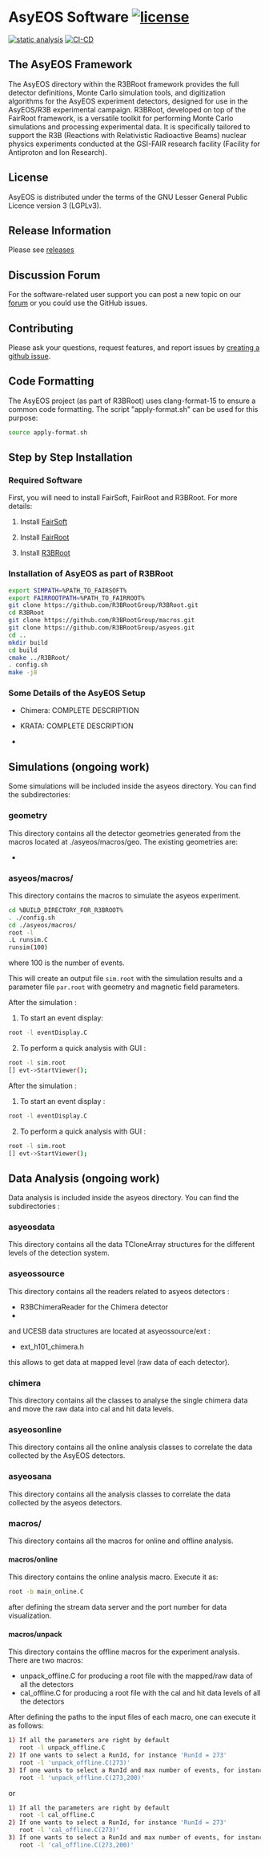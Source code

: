 # AsyEOS Software [![license](https://alfa-ci.gsi.de/shields/badge/license-LGPL--3.0-orange.svg)](COPYRIGHT) 

[![static analysis](https://github.com/R3BRootGroup/asyeos/actions/workflows/static_analysis.yml/badge.svg)](https://github.com/R3BRootGroup/asyeos/actions/workflows/static_analysis.yml) [![CI-CD](https://github.com/R3BRootGroup/asyeos/actions/workflows/main.yml/badge.svg)](https://github.com/R3BRootGroup/asyeos/actions/workflows/main.yml)

## The AsyEOS Framework
The AsyEOS directory within the R3BRoot framework provides the full detector definitions, Monte Carlo simulation tools, and digitization algorithms for the AsyEOS experiment detectors, designed for use in the AsyEOS/R3B experimental campaign. R3BRoot, developed on top of the FairRoot framework, is a versatile toolkit for performing Monte Carlo simulations and processing experimental data. It is specifically tailored to support the R3B (Reactions with Relativistic Radioactive Beams) nuclear physics experiments conducted at the GSI-FAIR research facility (Facility for Antiproton and Ion Research).

## License
AsyEOS is distributed under the terms of the GNU Lesser General Public Licence version 3 (LGPLv3).

## Release Information
Please see [releases](https://github.com/R3BRootGroup/asyeos/releases)

## Discussion Forum
For the software-related user support you can post a new topic on our [forum](https://forum.gsi.de/index.php?t=index&cat=40&) or you could use the GitHub issues.

## Contributing
Please ask your questions, request features, and report issues by [creating a github issue](https://github.com/R3BRootGroup/asyeos/issues/new/choose).

## Code Formatting
The AsyEOS project (as part of R3BRoot) uses clang-format-15 to ensure a common code formatting. The script "apply-format.sh" can be used for this purpose: 
~~~bash
source apply-format.sh
~~~

## Step by Step Installation

### Required Software

First, you will need to install FairSoft, FairRoot and R3BRoot. For more details:

1. Install [FairSoft](https://github.com/FairRootGroup/FairSoft)

2. Install [FairRoot](http://fairroot.gsi.de)

3. Install [R3BRoot](https://github.com/R3BRootGroup/R3BRoot)

### Installation of AsyEOS as part of R3BRoot

~~~bash
export SIMPATH=%PATH_TO_FAIRSOFT%
export FAIRROOTPATH=%PATH_TO_FAIRROOT%
git clone https://github.com/R3BRootGroup/R3BRoot.git
cd R3BRoot
git clone https://github.com/R3BRootGroup/macros.git
git clone https://github.com/R3BRootGroup/asyeos.git
cd ..
mkdir build
cd build
cmake ../R3BRoot/
. config.sh
make -j8
~~~

### Some Details of the AsyEOS Setup

- Chimera:
COMPLETE DESCRIPTION

- KRATA:
COMPLETE DESCRIPTION

- 

## Simulations (ongoing work)

Some simulations will be included inside the asyeos directory. You can find the subdirectories:

### geometry

This directory contains all the detector geometries generated from the macros located at ./asyeos/macros/geo. The existing geometries are:

- 

### asyeos/macros/

This directory contains the macros to simulate the asyeos experiment. 

~~~bash
cd %BUILD_DIRECTORY_FOR_R3BROOT%
. ./config.sh
cd ./asyeos/macros/
root -l 
.L runsim.C
runsim(100)
~~~
where 100 is the number of events.

This will create an output file `sim.root` with the simulation results and a parameter file `par.root` with geometry and magnetic field parameters.

After the simulation :

1. To start an event display:

~~~bash
root -l eventDisplay.C
~~~

2. To perform a quick analysis with GUI :

~~~bash
root -l sim.root
[] evt->StartViewer();
~~~


After the simulation :

1. To start an event display :

~~~bash
root -l eventDisplay.C
~~~

2. To perform a quick analysis with GUI :

~~~bash
root -l sim.root
[] evt->StartViewer();
~~~

## Data Analysis (ongoing work)

Data analysis is included inside the asyeos directory. You can find the subdirectories :

### asyeosdata

This directory contains all the data TCloneArray structures for the different levels of the detection system.

### asyeossource

This directory contains all the readers related to asyeos detectors :

- R3BChimeraReader for the Chimera detector
- 
and UCESB data structures are located at asyeossource/ext :

- ext_h101_chimera.h

this allows to get data at mapped level (raw data of each detector).

### chimera

This directory contains all the classes to analyse the single chimera data and move the raw data into cal and hit data levels.

### asyeosonline

This directory contains all the online analysis classes to correlate the data collected by the AsyEOS detectors.

### asyeosana

This directory contains all the analysis classes to correlate the data collected by the asyeos detectors.


### macros/

This directory contains all the macros for online and offline analysis.

#### macros/online

This directory contains the online analysis macro. Execute it as:

~~~bash
root -b main_online.C
~~~
after defining the stream data server and the port number for data visualization.


#### macros/unpack

This directory contains the offline macros for the experiment analysis. There are two macros:

- unpack_offline.C for producing a root file with the mapped/raw data of all the detectors
- cal_offline.C for producing a root file with the cal and hit data levels of all the detectors

After defining the paths to the input files of each macro, one can execute it as follows:

~~~bash
1) If all the parameters are right by default
   root -l unpack_offline.C
2) If one wants to select a RunId, for instance 'RunId = 273'
   root -l 'unpack_offline.C(273)'
3) If one wants to select a RunId and max number of events, for instance 'RunId = 273' and 'nev = 200'
   root -l 'unpack_offline.C(273,200)'
~~~
or

~~~bash
1) If all the parameters are right by default
   root -l cal_offline.C
2) If one wants to select a RunId, for instance 'RunId = 273'
   root -l 'cal_offline.C(273)'
3) If one wants to select a RunId and max number of events, for instance 'RunId = 273' and 'nev = 200'
   root -l 'cal_offline.C(273,200)'
~~~
